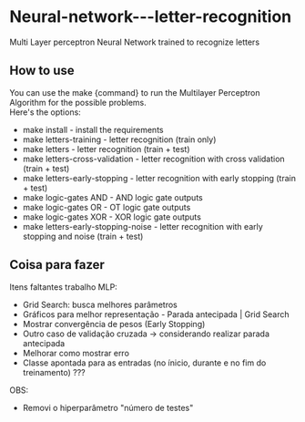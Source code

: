 # Neural-network---letter-recognition
Multi Layer perceptron Neural Network  trained to recognize letters 

## How to use
You can use the make {command} to run the Multilayer Perceptron Algorithm for the possible problems. <br/>
Here's the options:<br/>
<ul>
<li>make install - install the requirements</li>
<li>make letters-training - letter recognition (train only)</li>
<li>make letters - letter recognition (train + test)</li>
<li>make letters-cross-validation - letter recognition with cross validation (train + test)</li>
<li>make letters-early-stopping - letter recognition with early stopping (train + test)</li>
<li>make logic-gates AND - AND logic gate outputs</li>
<li>make logic-gates OR - OT logic gate outputs</li>
<li>make logic-gates XOR - XOR logic gate outputs</li>
<li>make letters-early-stopping-noise - letter recognition with early stopping and noise (train + test)</li>
</ul> 

## Coisa para fazer
Itens faltantes trabalho MLP:
- Grid Search: busca melhores parâmetros
- Gráficos para melhor representação - Parada antecipada | Grid Search
- Mostrar convergência de pesos (Early Stopping)
- Outro caso de validação cruzada -> considerando realizar parada antecipada
- Melhorar como mostrar erro
- Classe apontada para as entradas (no ínicio, durante e no fim do treinamento) ???

OBS:
- Removi o hiperparâmetro "número de testes"